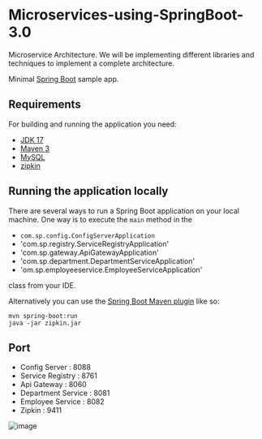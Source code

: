 # Microservices-using-SpringBoot-3.0
Microservice Architecture. We will be implementing different libraries and techniques to implement a complete architecture.

Minimal [Spring Boot](http://projects.spring.io/spring-boot/) sample app.

## Requirements

For building and running the application you need:

- [JDK 17](https://www.oracle.com/java/technologies/javase/jdk17-archive-downloads.html)
- [Maven 3](https://maven.apache.org)
- [MySQL](https://dev.mysql.com/doc/relnotes/mysql/8.0/en/)
- [zipkin](https://zipkin.io/)
## Running the application locally

There are several ways to run a Spring Boot application on your local machine. One way is to execute the `main` method in the 
- `com.sp.config.ConfigServerApplication`
- 'com.sp.registry.ServiceRegistryApplication'
- 'com.sp.gateway.ApiGatewayApplication'
- 'com.sp.department.DepartmentServiceApplication'
- 'om.sp.employeeservice.EmployeeServiceApplication'

class from your IDE.

Alternatively you can use the [Spring Boot Maven plugin](https://docs.spring.io/spring-boot/docs/current/reference/html/build-tool-plugins-maven-plugin.html) like so:

```shell
mvn spring-boot:run
java -jar zipkin.jar
```

## Port 
- Config Server : 8088
- Service Registry : 8761
- Api Gateway : 8060
- Department Service : 8081
- Employee Service : 8082
- Zipkin : 9411

![image](https://user-images.githubusercontent.com/41003710/236695998-1e8bfe2c-2fe4-4221-ac3b-e6ac5cbec2a4.png)
